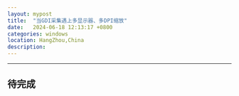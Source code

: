 ```yaml
---
layout: mypost
title:  "当GDI采集遇上多显示器、多DPI缩放"
date:   2024-06-18 12:13:17 +0800
categories: windows
location: HangZhou,China
description:
---
```

---

## 待完成
